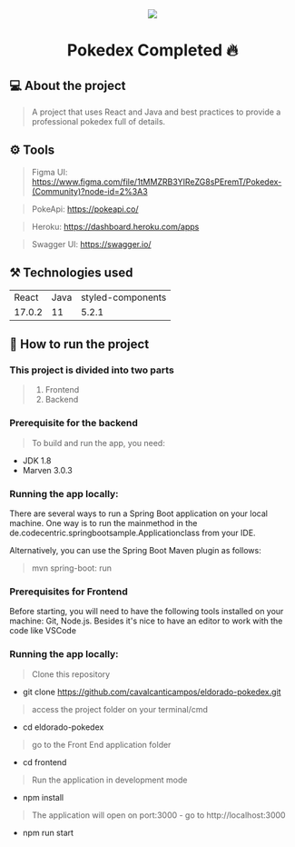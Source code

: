 <div align="center">
<img src="https://user-images.githubusercontent.com/76417647/132260388-e083ce53-1cbe-4a69-9423-d09397d03475.png"/>
  
</div>

<div align="center">

 # Pokedex Completed 🔥
  
</div>




## 💻 About the project

> A project that uses React and Java and best practices to provide a professional pokedex full of details.

## ⚙️ Tools

 
 > Figma UI: https://www.figma.com/file/1tMMZRB3YIReZG8sPEremT/Pokedex-(Community)?node-id=2%3A3
 
 > PokeApi: https://pokeapi.co/
 
 > Heroku: https://dashboard.heroku.com/apps
 
 > Swagger UI: https://swagger.io/

## ⚒️ Technologies used

<table>
  
  <tr>
    <td> React</td>
      <td> Java</td>
    <td>styled-components</td>
  </tr>
  <tr>
    <td>17.0.2</td>
     <td>11</td>
    <td>5.2.1</td>
    </tr>
  </table>
  
 
  
 ## 🚀 How to run the project
 
 ### This project is divided into two parts
 
   > 1. Frontend
   > 2. Backend

### Prerequisite for the backend

> To build and run the app, you need:
 
   * JDK 1.8
   * Marven 3.0.3
   
### Running the app locally:
  
  There are several ways to run a Spring Boot application on your local machine. One way is to run the mainmethod in the de.codecentric.springbootsample.Applicationclass from your IDE.

Alternatively, you can use the Spring Boot Maven plugin as follows:

  > mvn spring-boot: run

### Prerequisites for Frontend

Before starting, you will need to have the following tools installed on your machine: Git, Node.js. Besides it's nice to have an editor to work with the code like VSCode

 ### Running the app locally:

 > Clone this repository
 
 * git clone https://github.com/cavalcanticampos/eldorado-pokedex.git
  
 > access the project folder on your terminal/cmd
 * cd eldorado-pokedex 

  > go to the Front End application folder
 * cd  frontend

> Run the application in development mode
 * npm install


> The application will open on port:3000 - go to http://localhost:3000
 * npm run start
